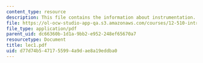 ```yaml
---
content_type: resource
description: This file contains the information about instrumentation.
file: https://ol-ocw-studio-app-qa.s3.amazonaws.com/courses/12-510-introduction-to-seismology-spring-2010/d77d74b5471755994a9dae8a19eddba0_lec1.pdf
file_type: application/pdf
parent_uid: dc66360b-1d1a-9bb2-e952-248ef65670a7
resourcetype: Document
title: lec1.pdf
uid: d77d74b5-4717-5599-4a9d-ae8a19eddba0
---
```

